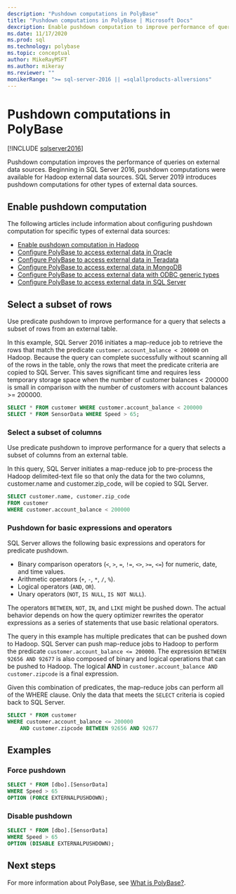 ```yaml
---
description: "Pushdown computations in PolyBase"
title: "Pushdown computations in PolyBase | Microsoft Docs"
dexcription: Enable pushdown computation to improve performance of queries on your Hadoop cluster. You can select a subset of rows/columns in an external table for pushdown.
ms.date: 11/17/2020
ms.prod: sql
ms.technology: polybase
ms.topic: conceptual
author: MikeRayMSFT
ms.author: mikeray
ms.reviewer: ""
monikerRange: ">= sql-server-2016 || =sqlallproducts-allversions"
---
```


# Pushdown computations in PolyBase

[!INCLUDE [sqlserver2016](../../includes/applies-to-version/sqlserver2016.md)]

Pushdown computation improves the performance of queries on external data sources. Beginning in SQL Server 2016, pushdown computations were available for Hadoop external data sources. SQL Server 2019 introduces pushdown computations for other types of external data sources.

## Enable pushdown computation

The following articles include information about configuring pushdown computation for specific types of external data sources:

- [Enable pushdown computation in Hadoop](polybase-configure-hadoop.md#pushdown)
- [Configure PolyBase to access external data in Oracle](polybase-configure-oracle.md)
- [Configure PolyBase to access external data in Teradata](polybase-configure-teradata.md)
- [Configure PolyBase to access external data in MongoDB](polybase-configure-mongodb.md)
- [Configure PolyBase to access external data with ODBC generic types](polybase-configure-odbc-generic.md)
- [Configure PolyBase to access external data in SQL Server](polybase-configure-sql-server.md)

## Select a subset of rows

Use predicate pushdown to improve performance for a query that selects a subset of rows from an external table.

In this example, SQL Server 2016 initiates a map-reduce job to retrieve the rows that match the predicate `customer.account_balance < 200000` on Hadoop. Because the query can complete successfully without scanning all of the rows in the table, only the rows that meet the predicate criteria are copied to SQL Server. This saves significant time and requires less temporary storage space when the number of customer balances < 200000 is small in comparison with the number of customers with account balances >= 200000.

```sql
SELECT * FROM customer WHERE customer.account_balance < 200000
SELECT * FROM SensorData WHERE Speed > 65;  
```

### Select a subset of columns

Use predicate pushdown to improve performance for a query that selects a subset of columns from an external table.

In this query, SQL Server initiates a map-reduce job to pre-process the Hadoop delimited-text file so that only the data for the two columns, customer.name and customer.zip_code, will be copied to SQL Server.

```sql
SELECT customer.name, customer.zip_code
FROM customer
WHERE customer.account_balance < 200000
```

### Pushdown for basic expressions and operators

SQL Server allows the following basic expressions and operators for predicate pushdown.

- Binary comparison operators (`<`, `>`, `=`, `!=`, `<>`, `>=`, `<=`) for numeric, date, and time values.
- Arithmetic operators (`+`, `-`, `*`, `/`, `%`).
- Logical operators (`AND`, `OR`).
- Unary operators (`NOT`, `IS NULL`, `IS NOT NULL`).

The operators `BETWEEN`, `NOT`, `IN`, and `LIKE` might be pushed down. The actual behavior depends on how the query optimizer rewrites the operator expressions as a series of statements that use basic relational operators.

The query in this example has multiple predicates that can be pushed down to Hadoop. SQL Server can push map-reduce jobs to Hadoop to perform the predicate `customer.account_balance <= 200000`. The expression `BETWEEN 92656 AND 92677` is also composed of binary and logical operations that can be pushed to Hadoop. The logical **AND** in `customer.account_balance AND customer.zipcode` is a final expression.

Given this combination of predicates, the map-reduce jobs can perform all of the WHERE clause. Only the data that meets the `SELECT` criteria is copied back to SQL Server.

```sql
SELECT * FROM customer 
WHERE customer.account_balance <= 200000 
    AND customer.zipcode BETWEEN 92656 AND 92677
```

## Examples

### Force pushdown

```sql
SELECT * FROM [dbo].[SensorData]
WHERE Speed > 65
OPTION (FORCE EXTERNALPUSHDOWN);
```

### Disable pushdown

```sql
SELECT * FROM [dbo].[SensorData]
WHERE Speed > 65
OPTION (DISABLE EXTERNALPUSHDOWN);
```

## Next steps

For more information about PolyBase, see [What is PolyBase?](polybase-guide.md).

